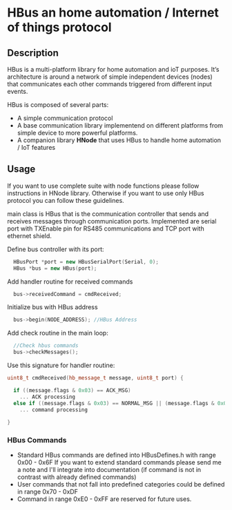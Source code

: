 # HBus an home automation / Internet of things protocol

## Description
HBus is a multi-platform library for home automation and ioT purposes.
It’s architecture is around a network of simple independent devices (nodes) that communicates each other commands triggered from different input events.

HBus is composed of several parts:

+ A simple communication protocol
+ A base communication library implementend on different platforms from simple device to more powerful platforms.
+ A companion library **HNode** that uses HBus to handle home automation / IoT features

## Usage
If you want to use complete suite with node functions please follow instructions in HNode library.
Otherwise if you want to use only HBus protocol you can follow these guidelines.

main class is HBus that is the communication controller that sends and receives messages through communication ports. 
Implemented are serial port with TXEnable pin for RS485 communications and TCP port with ethernet shield.

Define bus controller with its port:

```c++
  HBusPort *port = new HBusSerialPort(Serial, 0);
  HBus *bus = new HBus(port);
```

Add handler routine for received commands
```c++
  bus->receivedCommand = cmdReceived;
```

Initialize bus with HBus address
```c++
  bus->begin(NODE_ADDRESS); //HBus Address
```

Add check routine in the main loop:
```c++
  //Check hbus commands
  bus->checkMessages();
```

Use this signature for handler routine:

```c++
uint8_t cmdReceived(hb_message_t message, uint8_t port) {

  if ((message.flags & 0x03) == ACK_MSG)
    ... ACK processing
  else if ((message.flags & 0x03) == NORMAL_MSG || (message.flags & 0x03) == IMMEDIATE_MSG)
    ... command processing
  
}
```
### HBus Commands
+ Standard HBus commands are defined into HBusDefines.h with range 0x00 - 0x6F
If you want to extend standard commands please send me a note and I'll integrate into documentation (if command is not in contrast with already defined commands)
+ User commands that not fall into predefined categories could be defined in range 0x70 - 0xDF
+ Command in range 0xE0 - 0xFF are reserved for future uses.
